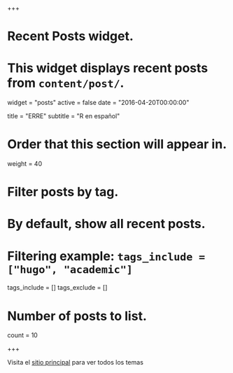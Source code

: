 +++
# Recent Posts widget.
# This widget displays recent posts from `content/post/`.
widget = "posts"
active = false
date = "2016-04-20T00:00:00"

title = "ERRE"
subtitle = "R en español"

# Order that this section will appear in.
weight = 40

# Filter posts by tag.
#  By default, show all recent posts.
#  Filtering example: `tags_include = ["hugo", "academic"]`
tags_include = []
tags_exclude = []

# Number of posts to list.
count = 10

+++

Visita el [sitio principal](/post) para ver todos los temas